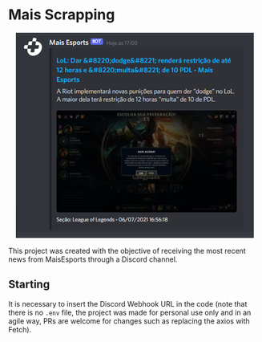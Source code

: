 # Mais Scrapping

<div style="text-align:center"><img src="assets/wk.png" /></div>

This project was created with the objective of receiving the most recent news from MaisEsports through a Discord channel.

## Starting

It is necessary to insert the Discord Webhook URL in the code (note that there is no `.env` file, the project was made for personal use only and in an agile way, PRs are welcome for changes such as replacing the axios with Fetch).

